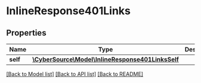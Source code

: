 # InlineResponse401Links

## Properties
Name | Type | Description | Notes
------------ | ------------- | ------------- | -------------
**self** | [**\CyberSource\Model\InlineResponse401LinksSelf**](InlineResponse401LinksSelf.md) |  | [optional] 

[[Back to Model list]](../README.md#documentation-for-models) [[Back to API list]](../README.md#documentation-for-api-endpoints) [[Back to README]](../README.md)


